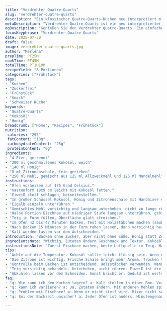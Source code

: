 ```yaml
---
title: "Verdrehter Quatre-Quarts"
slug: "verdrehter-quatre-quarts"
description: "Ein klassischer Quatre-Quarts-Kuchen neu interpretiert mit reduzierten Mengen. Eier getrennt, Butter durch Kokosöl ersetzt für andere Note, Zucker durch Honig abgemildert. Mehl teilweise durch Mandelmehl getauscht, Vanille durch Zitronenschale ersetzt. Teig locker untergehoben fürs Volumen. Backzeit leicht angepasst, Form kleiner gewählt. Ergebnis: saftig, nussig, mit zitronigem Aroma, ohne Nüsse und laktosefrei. Die Eischnee-Technik bleibt erhalten, ebenso die Grundstruktur des Teigs. Kleine Änderungen, riesige Wirkung im Geschmack und in der Textur. Backen mittig, Probe mit Holzstäbchen wichtig. Nach Abkühlung fest schneiden. Passt als Snack oder Frühstück. Einfach, schnell, doch mit Twist."
metaDescription: "Verdrehter Quatre-Quarts ist ein neu interpretierter klassischer Kuchen. Saftig, nussig, zitronig und laktosefrei."
ogDescription: "Genießen Sie den Verdrehter Quatre-Quarts. Ein einfacher Kuchen mit Honig, Kokosöl, und einem Hauch von Zitrone."
focusKeyphrase: "Verdrehter Quatre-Quarts"
date: 2025-07-30
draft: false
image: verdrehter-quatre-quarts.jpg
author: "Marlena"
prepTime: PT25M
cookTime: PT45M
totalTime: PT1H10M
recipeYield: "8 Portionen"
categories: ["Frühstück"]
tags:
- "Kuchen"
- "Zuckerfrei"
- "Frühstück"
- "Snack"
- "Schweizer Küche"
keywords:
- "Quatre-Quarts"
- "Kokosöl"
- "Honig"
breadcrumb: ["Home", "Recipes", "Frühstück"]
nutrition: 
 calories: "295"
 fatContent: "18g"
 carbohydrateContent: "25g"
 proteinContent: "6g"
ingredients:
- "4 Eier, getrennt"
- "200 ml geschmolzenes Kokosöl, weich"
- "140 ml Honig"
- "8 ml Zitronenschale, fein gerieben"
- "250 ml Mehl, gemischt aus 125 ml Allzweckmehl und 125 ml Mandelmehl"
instructions:
- "Ofen vorheizen auf 175 Grad Celsius."
- "Kastenform 18x9 cm leicht mit Kokosöl fetten."
- "Eiweiß steif schlagen, beiseitestellen."
- "In großer Schüssel Kokosöl, Honig und Zitronenschale mit Handmixer cremig schlagen."
- "Eigelb einzeln unterrühren."
- "Gemischtes Mehl vorsichtig und langsam unterheben, nicht zu lange rühren."
- "Halbe Portion Eischnee auf niedriger Stufe langsam unterrühren, grösseren Teil mit Spatel locker unterheben, sodass Luft bleibt."
- "Teig in Form füllen, Oberfläche glatt streichen."
- "Im Ofen 42 bis 47 Minuten backen, Test mit Holzstäbchen machen (sauber rauskommt)."
- "Nach Backen 15 Minuten in der Form ruhen lassen, dann vorsichtig herauslösen."
- "Kalt werden lassen vor dem Aufschneiden."
introduction: "Backen ohne Zucker, aber nicht ohne Süße. Honig statt Zucker, Kokosöl statt Butter. Die Eier getrennt – das macht luftig. Mehl wird getauscht, die Hälfte Mandel, für andere Struktur, bisschen mehr Geschmack. Zitronenschale statt Vanille. Geht schnell, keine Hexerei. Schnell den Ofen an und die Form fetten. Man schlägt Eiweiß auf, macht daraus fast Baiser-ähnliche Luft. Eigelb und Süßstoff cremig rühren, Mehl reinrieseln lassen. Immer vorsichtig, das ist kein Rührkuchen. Zwei Durchgänge mit dem Schnee: erst Handmixer, dann Spatel, nicht zerstören, nicht verschwinden lassen. In die Form, glatt machen, ab in den Ofen. Nicht zu lange, nicht zu wenig. Holzstäbchen kontrollieren. Der Duft von Zitrone zieht durchs Haus. Auskühlen lassen, schneiden, man will sofort, aber Geduld. Ein Stück reicht morgens mit Kaffee. Oder zum Spicken zwischendurch. Ursprünglich Quatre-Quarts, neu gekleidet: leichter, frischer, irgendwie schlanker. Weniger Fett, ohne Milcherzeugnisse. Klappt, macht Freude. Nicht nur klassisch. Nicht langweilig. Ein bisschen anders."
ingredientsNote: "Wichtig, Zutaten ändern Geschmack und Textur. Kokosöl schmilzt langsam, gibt sanfte Kokosnote, ersetzt Butter ohne Milch. Honig statt Zucker verändert Süßgrad, braucht weniger Menge, beim Mischen flüssiger. Mandelmehl ist kategorisch kein Nuss, wenn Allergien bestehen, austauschen gegen Hafermehl möglich. Mehlanteil halbieren zwischen Weizen und Mandel für Biss und Feuchtigkeit. Zitronenschale muss frisch sein, trocken verliert Aroma. Eier getrennt zu schlagen, sorgt für fluffige Leichtigkeit trotz dichterem Teig. Backform kleiner als original, sonst zu dünn und trocken. Alles braucht Raum zum Aufgehen. Backofen besser vorheizen, Temperatur konstant halten. Lässt sich auch mit Vanillezucker ersetzen, aber Zitronen-Noten heben das Rezept auf eine andere Ebene. Zusammen ergibt das eine vielfach abgewandelte, aber vertraute Basis, für Gäste oder stille Genießer."
instructionsNote: "Zuerst Eischnee machen, beste Luftquelle im Teig. Handmixer schlägt ihn schneller, gleich fest werden lassen, sonst fällt er ab. Butter geschmolzen? Unbedingt weich oder flüssig, Kokosöl ist hier leichter zu handhaben. Honig muss sich gut auflösen, sonst klebt der Teig. Beim Mehl langsam verliefern, sonst Klümpchen. Erst Eigelb, dann Mehl, nix schlagen, nur unterheben. Eischnee erst halb mit Mixer unterrühren, sonst verbrennt man ihn, also Gefühl für Drehzahl behalten. Rest mit Spatel vorsichtig umgehen, faltende Bewegung nimmt Luft nicht raus. In Fettform und nicht zu voll schütten, sonst läuft es aus. Timing optimieren: 5 Minuten weniger oder mehr, je nach Ofen, Härtetest mit Stäbchen. Erst abkühlen lassen, dann schneiden, sonst bricht. Fertig ist der Kuchen, auf eigene Faust würzen, mit Kräutern oder Zimt experimentieren. Nicht alles ist festgeschrieben. Man kann variieren, aber die Reihenfolge macht den Unterschied."
tips:
- "Achte auf die Temperatur. Kokosöl sollte leicht flüssig sein. Wenn das Öl zu fest ist, schwierig beim Mischen. Weich macht alles einfacher. Eiweiß muss steif geschlagen werden. Sauberer Mixer, keine Fettrückstände."
- "Die Zitrone ist wichtig. Frische Schale bringt mehr Aroma. Trocken verliert Geschmack. Manchmal braucht es mehr als 8 ml. Kann variieren mit der Reife der Zitrone. Gewiss ist, dass der Duft durch die Küche zieht."
- "Kontrolle beim Backen ist entscheidend. Holzstäbchen verwenden. Wenn es trocken herauskommt, ist der Kuchen fertig. Minutengenau aufpassen. Unterschiedliche Öfen backen unterschiedlich. Zeit anpassen."
- "Teig vorsichtig behandeln. Unterheben, nicht rühren. Eiweiß ist die Luftquelle. Halbe Portion zuerst, dann der Rest. Zart arbeiten, keine Übermischung."
- "Abkühlen lassen vor dem Schneiden. Sonst bricht er. Geduld ist wertvoll. Hält sich gut im Kühlschrank. Aber am besten frisch genießen, mit einer Tasse Kaffee."
faq:
- "q: Wie kann ich den Kuchen lagern? a: Kalt stellen in einer Box. Verliert sonst an Geschmack. Alternativ ins Gefrierfach. Hält länger."
- "q: kann ich variieren? a: Ja, Zutaten ändern. Mit anderen Mehlen spielen. Vielleicht Hafermehl statt Mandelmehl. Manchmal fehlt die Mandelnote."
- "q: Problem mit Eischnee? a: Wenn er nicht steif wird. Mixer nicht sauber? sicherstellen. Eier nicht zu warm, sonst klappt es nicht."
- "q: Bei der Backzeit unsicher? a: Jeder Ofen ist anders. Minutengenau aufpassen. Kleinere Form = kürzere Zeit. Stäbchenprobe ist wichtig, immer."

---
```

